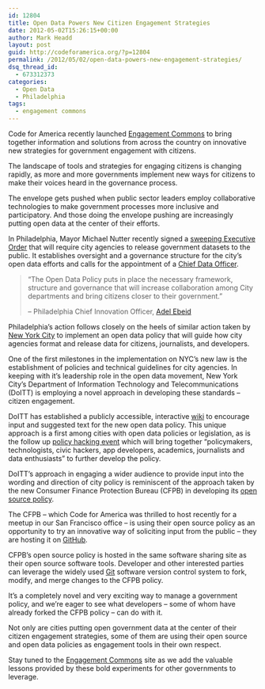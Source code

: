 ```yaml
---
id: 12804
title: Open Data Powers New Citizen Engagement Strategies
date: 2012-05-02T15:26:15+00:00
author: Mark Headd
layout: post
guid: http://codeforamerica.org/?p=12804
permalink: /2012/05/02/open-data-powers-new-engagement-strategies/
dsq_thread_id:
  - 673312373
categories:
  - Open Data
  - Philadelphia
tags:
  - engagement commons
---
```

Code for America recently launched [Engagement Commons](http://civiccommons.org/engagement-commons) to bring together information and solutions from across the country on innovative new strategies for government engagement with citizens.

The landscape of tools and strategies for engaging citizens is changing rapidly, as more and more governments implement new ways for citizens to make their voices heard in the governance process.

The envelope gets pushed when public sector leaders employ collaborative technologies to make government processes more inclusive and participatory. And those doing the envelope pushing are increasingly putting open data at the center of their efforts.

In Philadelphia, Mayor Michael Nutter recently signed a [sweeping Executive Order](http://www.phila.gov/EXECUTIVE_ORDERS/pdfs/executive%20orders/10.%20Mayor%20Nutter/2012/EO112.pdf) that will require city agencies to release government datasets to the public. It establishes oversight and a governance structure for the city&#8217;s open data efforts and calls for the appointment of a <a href="http://codeforamerica.org/2012/04/25/the-case-for-a-municipal-chief-data-officer/" target="_blank">Chief Data Officer</a>.

> &#8220;The Open Data Policy puts in place the necessary framework, structure and governance that will increase collaboration among City departments and bring citizens closer to their government.”
> 
> &#8211; Philadelphia Chief Innovation Officer, [Adel Ebeid](http://cityofphiladelphia.wordpress.com/2012/04/27/mayor-nutter-signs-open-data-executive-order-3/)

Philadelphia&#8217;s action follows closely on the heels of similar action taken by [New York City](http://legistar.council.nyc.gov/LegislationDetail.aspx?ID=649911&GUID=E650813B-B1E9-4E56-81BA-58261487DA4A&Options=&Search=) to implement an open data policy that will guide how city agencies format and release data for citizens, journalists, and developers.

One of the first milestones in the implementation on NYC&#8217;s new law is the establishment of policies and technical guidelines for city agencies. In keeping with it&#8217;s leadership role in the open data movement, New York City&#8217;s Department of Information Technology and Telecommunications (DoITT) is employing a novel approach in developing these standards &#8211; citizen engagement.

DoITT has established a publicly accessible, interactive [wiki](http://nycopendata.pediacities.com/wiki/index.php/NYC_Open_Data) to encourage input and suggested text for the new open data policy. This unique approach is a first among cities with open data policies or legislation, as is the follow up [policy hacking event](https://nycopendatapolicyhack.eventbrite.com/) which will bring together &#8220;policymakers, technologists, civic hackers, app developers, academics, journalists and data enthusiasts&#8221; to further develop the policy.

DoITT&#8217;s approach in engaging a wider audience to provide input into the wording and direction of city policy is reminiscent of the approach taken by the new Consumer Finance Protection Bureau (CFPB) in developing its [open source policy](http://www.consumerfinance.gov/blog/the-cfpbs-source-code-policy-open-and-shared/).

The CFPB &#8211; which Code for America was thrilled to host recently for a meetup in our San Francisco office &#8211; is using their open source policy as an opportunity to try an innovative way of soliciting input from the public &#8211; they are hosting it on [GitHub](https://gist.github.com/2343578).

CFPB&#8217;s open source policy is hosted in the same software sharing site as their open source software tools. Developer and other interested parties can leverage the widely used [Git](http://git-scm.com/) software version control system to fork, modify, and merge changes to the CFPB policy.

It&#8217;s a completely novel and very exciting way to manage a government policy, and we&#8217;re eager to see what developers &#8211; some of whom have already forked the CFPB policy &#8211; can do with it.

Not only are cities putting open government data at the center of their citizen engagement strategies, some of them are using their open source and open data policies as engagement tools in their own respect.

Stay tuned to the [Engagement Commons](http://civiccommons.org/engagement-commons) site as we add the valuable lessons provided by these bold experiments for other governments to leverage.